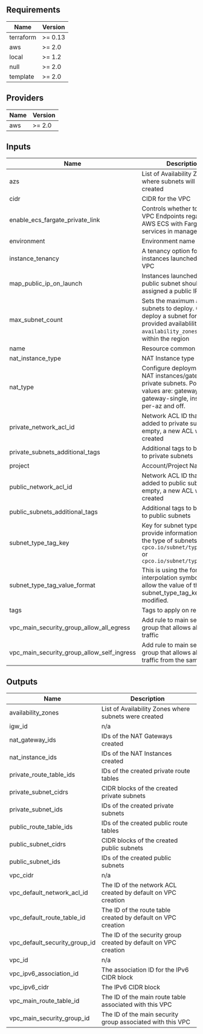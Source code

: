 <!-- markdownlint-disable -->
## Requirements

| Name | Version |
|------|---------|
| terraform | >= 0.13 |
| aws | >= 2.0 |
| local | >= 1.2 |
| null | >= 2.0 |
| template | >= 2.0 |

## Providers

| Name | Version |
|------|---------|
| aws | >= 2.0 |

## Inputs

| Name | Description | Type | Default | Required |
|------|-------------|------|---------|:--------:|
| azs | List of Availability Zones where subnets will be created | `list(string)` | `[]` | no |
| cidr | CIDR for the VPC | `string` | `"10.0.0.0/16"` | no |
| enable\_ecs\_fargate\_private\_link | Controls whether to create VPC Endpoints regarding AWS ECS with Fargate services in managed VPC | `bool` | `false` | no |
| environment | Environment name | `string` | `""` | no |
| instance\_tenancy | A tenancy option for instances launched into the VPC | `string` | `"default"` | no |
| map\_public\_ip\_on\_launch | Instances launched into a public subnet should be assigned a public IP address | `bool` | `true` | no |
| max\_subnet\_count | Sets the maximum amount of subnets to deploy. 0 will deploy a subnet for every provided availablility zone (in `availability_zones` variable) within the region | `number` | `0` | no |
| name | Resource common name | `string` | n/a | yes |
| nat\_instance\_type | NAT Instance type | `string` | `"t3.micro"` | no |
| nat\_type | Configure deployment of NAT instances/gateways for private subnets. Possible values are: gateway-per-az, gateway-single, instance-per-az and off. | `string` | `"gateway-per-az"` | no |
| private\_network\_acl\_id | Network ACL ID that will be added to private subnets. If empty, a new ACL will be created | `string` | `""` | no |
| private\_subnets\_additional\_tags | Additional tags to be added to private subnets | `map(string)` | `{}` | no |
| project | Account/Project Name | `string` | n/a | yes |
| public\_network\_acl\_id | Network ACL ID that will be added to public subnets. If empty, a new ACL will be created | `string` | `""` | no |
| public\_subnets\_additional\_tags | Additional tags to be added to public subnets | `map(string)` | `{}` | no |
| subnet\_type\_tag\_key | Key for subnet type tag to provide information about the type of subnets, e.g. `cpco.io/subnet/type=private` or `cpco.io/subnet/type=public` | `string` | `"miquido.com/subnet/type"` | no |
| subnet\_type\_tag\_value\_format | This is using the format interpolation symbols to allow the value of the subnet\_type\_tag\_key to be modified. | `string` | `"%s"` | no |
| tags | Tags to apply on repository | `map(string)` | `{}` | no |
| vpc\_main\_security\_group\_allow\_all\_egress | Add rule to main security group that allows all egress traffic | `bool` | `true` | no |
| vpc\_main\_security\_group\_allow\_self\_ingress | Add rule to main security group that allows all ingress traffic from the same group | `bool` | `true` | no |

## Outputs

| Name | Description |
|------|-------------|
| availability\_zones | List of Availability Zones where subnets were created |
| igw\_id | n/a |
| nat\_gateway\_ids | IDs of the NAT Gateways created |
| nat\_instance\_ids | IDs of the NAT Instances created |
| private\_route\_table\_ids | IDs of the created private route tables |
| private\_subnet\_cidrs | CIDR blocks of the created private subnets |
| private\_subnet\_ids | IDs of the created private subnets |
| public\_route\_table\_ids | IDs of the created public route tables |
| public\_subnet\_cidrs | CIDR blocks of the created public subnets |
| public\_subnet\_ids | IDs of the created public subnets |
| vpc\_cidr | n/a |
| vpc\_default\_network\_acl\_id | The ID of the network ACL created by default on VPC creation |
| vpc\_default\_route\_table\_id | The ID of the route table created by default on VPC creation |
| vpc\_default\_security\_group\_id | The ID of the security group created by default on VPC creation |
| vpc\_id | n/a |
| vpc\_ipv6\_association\_id | The association ID for the IPv6 CIDR block |
| vpc\_ipv6\_cidr | The IPv6 CIDR block |
| vpc\_main\_route\_table\_id | The ID of the main route table associated with this VPC |
| vpc\_main\_security\_group\_id | The ID of the main security group associated with this VPC |

<!-- markdownlint-restore -->
